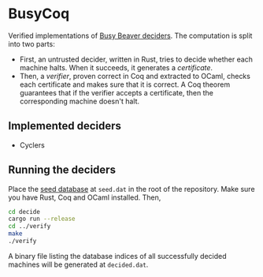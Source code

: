# BusyCoq

Verified implementations of [Busy Beaver deciders][decider]. The computation
is split into two parts:

 - First, an untrusted decider, written in Rust, tries to decide whether
   each machine halts. When it succeeds, it generates a *certificate*.
 - Then, a *verifier*, proven correct in Coq and extracted to OCaml,
   checks each certificate and makes sure that it is correct.
   A Coq theorem guarantees that if the verifier accepts a certificate, then
   the corresponding machine doesn't halt.

[decider]: https://bbchallenge.org/method#deciders

## Implemented deciders

 - Cyclers

## Running the deciders

Place the [seed database][seed] at `seed.dat` in the root of the repository.
Make sure you have Rust, Coq and OCaml installed. Then,

```bash
cd decide
cargo run --release
cd ../verify
make
./verify
```

A binary file listing the database indices of all successfully decided machines
will be generated at `decided.dat`.

[seed]: https://bbchallenge.org/method#download
